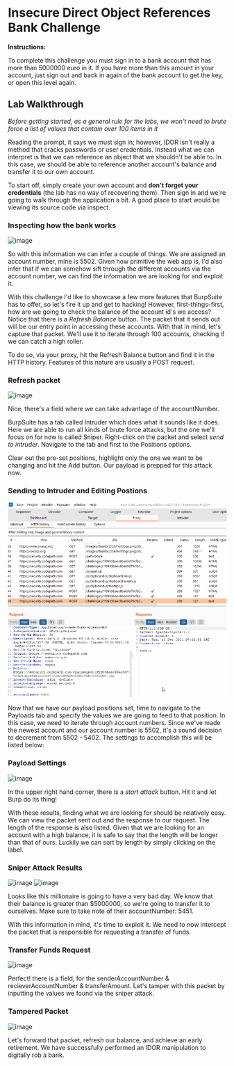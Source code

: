 # Insecure Direct Object References Bank Challenge

**Instructions:**

To complete this challenge you must sign in to a bank account that has more than 5000000 euro in it. If you have more than this amount in your account, just sign out and back in again of the bank account to get the key, or open this level again.

## Lab Walkthrough

*Before getting started, as a general rule for the labs, we won't need to brute force a list of values that contain over 100 items in it*

Reading the prompt, it says we must sign in; however, IDOR isn't really a method that cracks passwords or user credentials. Instead what we can interpret is that we can reference an object that we shouldn't be able to. In this case, we should be able to reference another account's balance and transfer it to our own account.

To start off, simply create your own account and **don't forget your credentials** (the lab has no way of recovering them). Then sign in and we're going to walk through the application a bit. A good place to start would be viewing its source code via inspect.

### Inspecting how the bank works
![image](https://user-images.githubusercontent.com/66766340/146329661-3d123bad-3258-479f-8ac4-ff6024233633.png)

So with this information we can infer a couple of things. We are assigned an account number, mine is 5502. Given how primitive the web app is, I'd also infer that if we can somehow sift through the different accounts via the account number, we can find the information we are looking for and exploit it.

With this challenge I'd like to showcase a few more features that BurpSuite has to offer, so let's fire it up and get to hacking! However, first-things-first, how are we going to check the balance of the account id's we access? Notice that there is a *Refresh Balance* button. The packet that it sends out will be our entry point in accessing these accounts. With that in mind, let's capture that packet. We'll use it to iterate through 100 accounts, checking if we can catch a high roller. 

To do so, via your proxy, hit the Refresh Balance button and find it in the HTTP history. Features of this nature are usually a POST request.

### Refresh packet
![image](https://user-images.githubusercontent.com/66766340/146331307-b8f49109-7ad3-4a81-89d2-604b159684d5.png)

Nice, there's a field where we can take advantage of the accountNumber.

BurpSuite has a tab called Intruder which does what it sounds like it does. Here we are able to run all kinds of brute force attacks, but the one we'll focus on for now is called Sniper. Right-click on the packet and select *send to intruder*. Navigate to the tab and first to the Positions options.

Clear out the pre-set positions, highlight only the one we want to be changing and hit the Add button. Our payload is prepped for this attack now.

### Sending to Intruder and Editing Postions
<img src="https://github.com/colton-gabertan/SecurityShepherdLabs/blob/IDOR-Bank-Challenge/IDORbank0.gif">

Now that we have our payload positions set, time to navigate to the Payloads tab and specify the values we are going to feed to that position. In this case, we need to iterate through account numbers. Since we've made the newest account and our account number is 5502, it's a sound decision to decrement from 5502 - 5402. The settings to accomplish this will be listed below:

### Payload Settings
![image](https://user-images.githubusercontent.com/66766340/146334125-18c17705-ad22-4035-8ce0-4dfb1acac903.png)

In the upper right hand corner, there is a *start attack* button. Hit it and let Burp do its thing!

With these results, finding what we are looking for should be relatively easy. We can view the packet sent out and the response to our request. The length of the response is also listed. Given that we are looking for an account with a high balance, it is safe to say that the length will be longer than that of ours. Luckily we can sort by length by simply clicking on the label.

### Sniper Attack Results
![image](https://user-images.githubusercontent.com/66766340/146335583-8b36d9cd-46d4-4a9f-8156-8067b83f807d.png)
![image](https://user-images.githubusercontent.com/66766340/146335477-4381875a-7582-4ecd-b6ec-35e55d28c33f.png)

Looks like this millionaire is going to have a very bad day. We know that their balance is greater than $5000000, so we're going to transfer it to ourselves. Make sure to take note of their accountNumber: 5451.

With this information in mind, it's time to exploit it. We need to now intercept the packet that is responsible for requesting a transfer of funds.

### Transfer Funds Request
![image](https://user-images.githubusercontent.com/66766340/146336548-adc1f40f-a074-4882-bdc1-ec54049c8e9d.png)

Perfect! there is a field, for the senderAccountNumber & recieverAccountNumber & transferAmount. Let's tamper with this packet by inputting the values we found via the sniper attack.

### Tampered Packet
![image](https://user-images.githubusercontent.com/66766340/146336762-7b322e8b-caad-47b4-bc47-922a8cdbe50e.png)

Let's forward that packet, refresh our balance, and achieve an early retirement. We have successfully performed an IDOR manipulation to digitally rob a bank.
